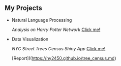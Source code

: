
## My Projects

-  Natural Language Processing
   
   _Analysis on Harry Potter Network_ [Click me!](http://lleiou.github.io/4249FinalProject/)

   
    
-  Data Visualization

   _NYC Street Trees Census Shiny App_ [Click me!](https://hexiuye.shinyapps.io/pro1/)
   
   [Report]((https://hy2450.github.io/tree_census.md)




